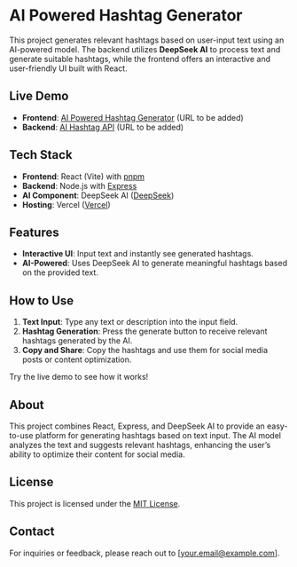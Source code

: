 # AI Powered Hashtag Generator

This project generates relevant hashtags based on user-input text using an AI-powered model. The backend utilizes **DeepSeek AI** to process text and generate suitable hashtags, while the frontend offers an interactive and user-friendly UI built with React.

## Live Demo

- **Frontend**: [AI Powered Hashtag Generator](#) (URL to be added)
- **Backend**: [AI Hashtag API](#) (URL to be added)

## Tech Stack

- **Frontend**: React (Vite) with [pnpm](https://pnpm.io/)
- **Backend**: Node.js with [Express](https://expressjs.com/)
- **AI Component**: DeepSeek AI ([DeepSeek](https://deepseek.ai/))
- **Hosting**: Vercel ([Vercel](https://vercel.com/))

## Features

- **Interactive UI**: Input text and instantly see generated hashtags.
- **AI-Powered**: Uses DeepSeek AI to generate meaningful hashtags based on the provided text.
  
## How to Use

1. **Text Input**: Type any text or description into the input field.
2. **Hashtag Generation**: Press the generate button to receive relevant hashtags generated by the AI.
3. **Copy and Share**: Copy the hashtags and use them for social media posts or content optimization.

Try the live demo to see how it works!

## About

This project combines React, Express, and DeepSeek AI to provide an easy-to-use platform for generating hashtags based on text input. The AI model analyzes the text and suggests relevant hashtags, enhancing the user’s ability to optimize their content for social media.

## License

This project is licensed under the [MIT License](LICENSE).

## Contact

For inquiries or feedback, please reach out to [your.email@example.com].
